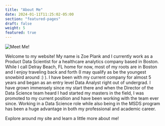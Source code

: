 ```yaml
---
title: "About Me"
date: 2024-01-11T11:25:02-05:00
section: "featured-pages"
draft: false
weight: 5
featured: true
---
```



![Meet Me!](/my_picture.JPG)

Welcome to my website! My name is Zoe Plank and I currently work as a Product Data Scientist for a healthcare analytics company based in Boston. While I call Delray Beach, FL home for now, most of my roots are in Boston and I enjoy traveling back and forth (I may qualify as be the youngest snowbird around :) ). I have been with my current company for almost 5 years and began as an entry level Data Analyst right out of undergrad. I have grown immensely since my start there and when the Director of the Data Science team heard I had started my masters in the field, I was promoted to my current position and have been working with the team ever since. Working in a Data Science role while also being in the MSDS program has been a huge advantage in both my professional and academic career. 

Explore around my site and learn a little more about me! 
